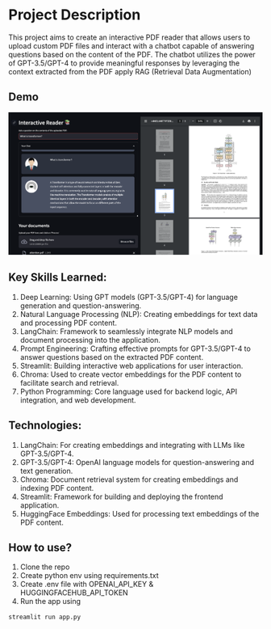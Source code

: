 # Project Description
This project aims to create an interactive PDF reader that allows users to upload custom PDF files and interact with a chatbot capable of answering questions based on the content of the PDF. The chatbot utilizes the power of GPT-3.5/GPT-4 to provide meaningful responses by leveraging the context extracted from the PDF apply RAG (Retrieval Data Augmentation)

## Demo

[![Project Demo](reader_img.png)](https://youtu.be/wOV0Xfxm59U)


## Key Skills Learned:
1. Deep Learning: Using GPT models (GPT-3.5/GPT-4) for language generation and question-answering.
2. Natural Language Processing (NLP): Creating embeddings for text data and processing PDF content.
3. LangChain: Framework to seamlessly integrate NLP models and document processing into the application.
4. Prompt Engineering: Crafting effective prompts for GPT-3.5/GPT-4 to answer questions based on the extracted PDF content.
5. Streamlit: Building interactive web applications for user interaction.
6. Chroma: Used to create vector embeddings for the PDF content to facilitate search and retrieval.
7. Python Programming: Core language used for backend logic, API integration, and web development.

## Technologies:
1. LangChain: For creating embeddings and integrating with LLMs like GPT-3.5/GPT-4.
2. GPT-3.5/GPT-4: OpenAI language models for question-answering and text generation.
3. Chroma: Document retrieval system for creating embeddings and indexing PDF content.
4. Streamlit: Framework for building and deploying the frontend application.
5. HuggingFace Embeddings: Used for processing text embeddings of the PDF content.

## How to use?
1. Clone the repo
2. Create python env using requirements.txt
3. Create .env file with OPENAI_API_KEY & HUGGINGFACEHUB_API_TOKEN
4. Run the app using
```
streamlit run app.py
```




